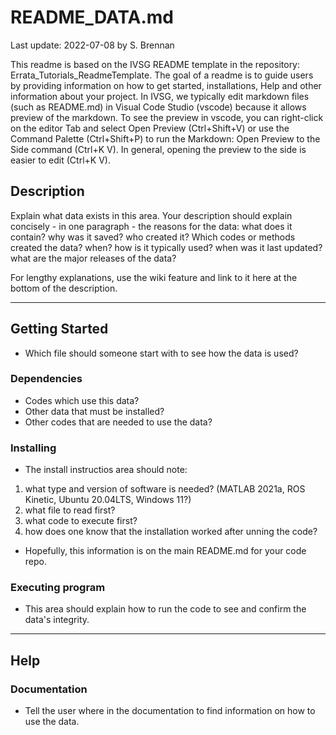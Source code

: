 # README_DATA.md
Last update:  2022-07-08 by S. Brennan

This readme is based on the IVSG README template in the repository: Errata_Tutorials_ReadmeTemplate. The goal of a readme is to guide users by providing information on how to get started, installations, Help and other information about your project. In IVSG, we typically edit markdown files (such as README.md) in Visual Code Studio (vscode) because it allows preview of the markdown. To see the preview in vscode, you can right-click on the editor Tab and select Open Preview (Ctrl+Shift+V) or use the Command Palette (Ctrl+Shift+P) to run the Markdown: Open Preview to the Side command (Ctrl+K V). In general, opening the preview to the side is easier to edit (Ctrl+K V).

## Description

Explain what data exists in this area. Your description should explain concisely - in one paragraph - the reasons for the data: what does it contain? why was it saved? who created it? Which codes or methods created the data? when? how is it typically used? when was it last updated? what are the major releases of the data? 

For lengthy explanations, use the wiki feature and link to it here at the bottom of the description.

---

## Getting Started

* Which file should someone start with to see how the data is used?

### Dependencies

* Codes which use this data?
* Other data that must be installed?
* Other codes that are needed to use the data?

### Installing

* The install instructios area should note:

1. what type and version of software is needed? (MATLAB 2021a, ROS Kinetic, Ubuntu 20.04LTS, Windows 11?)
2. what file to read first?
3. what code to execute first?
4. how does one know that the installation worked after unning the code?

* Hopefully, this information is on the main README.md for your code repo.

### Executing program
* This area should explain how to run the code to see and confirm the data's integrity.

---
## Help

### Documentation

- Tell the user where in the documentation to find information on how to use the data.
